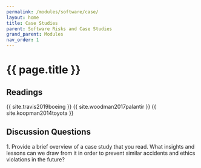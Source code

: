 ```yaml
---
permalink: /modules/software/case/
layout: home
title: Case Studies
parent: Software Risks and Case Studies
grand_parent: Modules
nav_order: 1
---
```


# {{ page.title }}

<h2 class="text-delta">Readings</h2>
{{ site.travis2019boeing }}
{{ site.woodman2017palantir }}
{{ site.koopman2014toyota }}

<h2 class="text-delta">Discussion Questions</h2>
1. Provide a brief overview of a case study that you read. What insights and lessons can we draw from it in order to prevent similar accidents and ethics violations in the future? 